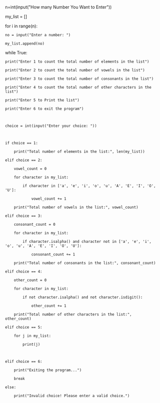 n=int(input("How many Number You Want to Enter"))

my_list = []

for i in range(n):

    no = input("Enter a number: ")

    my_list.append(no)

while True:

    print("Enter 1 to count the total number of elements in the list")

    print("Enter 2 to count the total number of vowels in the list")

    print("Enter 3 to count the total number of consonants in the list")

    print("Enter 4 to count the total number of other characters in the list")

    print("Enter 5 to Print the list")

    print("Enter 6 to exit the program")

    

    choice = int(input("Enter your choice: "))

    

    if choice == 1:

        print("Total number of elements in the list:", len(my_list))

    elif choice == 2:

        vowel_count = 0

        for character in my_list:

            if character in ['a', 'e', 'i', 'o', 'u', 'A', 'E', 'I', 'O', 'U']:

                vowel_count += 1

        print("Total number of vowels in the list:", vowel_count)

    elif choice == 3:

        consonant_count = 0

        for character in my_list:

            if character.isalpha() and character not in ['a', 'e', 'i', 'o', 'u', 'A', 'E', 'I', 'O', 'U']:

                consonant_count += 1

        print("Total number of consonants in the list:", consonant_count)

    elif choice == 4:

        other_count = 0

        for character in my_list:

            if not character.isalpha() and not character.isdigit():

                other_count += 1

        print("Total number of other characters in the list:", other_count)

    elif choice == 5:

        for j in my_list:

            print(j)

        

    elif choice == 6:

        print("Exiting the program...")

        break

    else:

        print("Invalid choice! Please enter a valid choice.")
